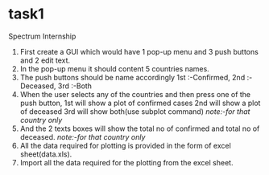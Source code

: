 # task1
Spectrum Internship
1.	First create a GUI which would have 1 pop-up menu and 3 push buttons and 2 edit text.
2.	In the pop-up menu it should content 5 countries names.
3.	The push buttons should be name accordingly
1st  :-Confirmed, 2nd :-Deceased, 3rd :-Both
4.	When the user selects any of the countries and then press one of the push button,
1st will show a plot of confirmed cases 
2nd will show a plot of deceased 
3rd will show both(use subplot command)
*note:-for that country only* 
5.	And the 2 texts boxes will show the total no of confirmed and total no of deceased.
*note:-for that country only*
6.	All the data required for plotting is provided in the form of excel sheet(data.xls).
7.	Import all the data required for the plotting from the excel sheet. 
